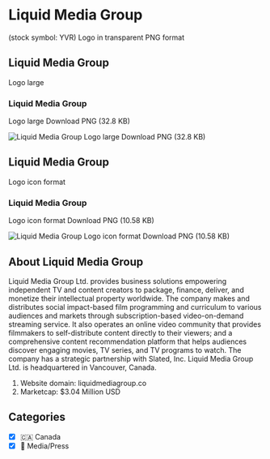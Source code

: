 # Liquid Media Group
 (stock symbol: YVR) Logo in transparent PNG format

## Liquid Media Group
 Logo large

### Liquid Media Group
 Logo large Download PNG (32.8 KB)

![Liquid Media Group
 Logo large Download PNG (32.8 KB)](/img/orig/YVR_BIG-ddd648af.png)

## Liquid Media Group
 Logo icon format

### Liquid Media Group
 Logo icon format Download PNG (10.58 KB)

![Liquid Media Group
 Logo icon format Download PNG (10.58 KB)](/img/orig/YVR-058c746b.png)

## About Liquid Media Group


Liquid Media Group Ltd. provides business solutions empowering independent TV and content creators to package, finance, deliver, and monetize their intellectual property worldwide. The company makes and distributes social impact-based film programming and curriculum to various audiences and markets through subscription-based video-on-demand streaming service. It also operates an online video community that provides filmmakers to self-distribute content directly to their viewers; and a comprehensive content recommendation platform that helps audiences discover engaging movies, TV series, and TV programs to watch. The company has a strategic partnership with Slated, Inc. Liquid Media Group Ltd. is headquartered in Vancouver, Canada.

1. Website domain: liquidmediagroup.co
2. Marketcap: $3.04 Million USD


## Categories
- [x] 🇨🇦 Canada
- [x] 📰 Media/Press
